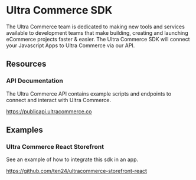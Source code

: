 # Ultra Commerce SDK

The Ultra Commerce team is dedicated to making new tools and services available to development teams that make building, creating and launching eCommerce projects faster & easier. The Ultra Commerce SDK will connect your Javascript Apps to Ultra Commerce via our API.

## Resources

### API Documentation

The Ultra Commerce API contains example scripts and endpoints to connect and interact with Ultra Commerce.

https://publicapi.ultracommerce.co

## Examples

### Ultra Commerce React Storefront

See an example of how to integrate this sdk in an app.

https://github.com/ten24/ultracommerce-storefront-react
